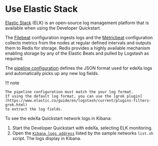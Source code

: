 # Use Elastic Stack

[Elastic Stack](https://www.elastic.co/what-is/elk-stack) (ELK) is an open-source log management platform that is available when using the Developer Quickstart.

The [Filebeat](https://github.com/ConsenSys/quorum-dev-quickstart/blob/b72a0f64d685c851bf8be399a8e33bbdf0e09982/files/common/filebeat/filebeat.yml) configuration ingests logs and the [Metricbeat](https://github.com/ConsenSys/quorum-dev-quickstart/blob/b72a0f64d685c851bf8be399a8e33bbdf0e09982/files/common/metricbeat/metricbeat.yml) configuration collects metrics from the nodes at regular defined intervals and outputs them to Redis for storage. Redis provides a highly available mechanism enabling storage by any of the Elastic Beats and pulled by Logstash as required.

The [pipeline configuration](https://github.com/ConsenSys/quorum-dev-quickstart/blob/b72a0f64d685c851bf8be399a8e33bbdf0e09982/files/common/logstash/pipeline/20\_besu.conf) defines the JSON format used for edeXa logs and automatically picks up any new log fields.

!!! note

```
The pipeline configuration must match the your log format.
If using the default log format, you can use the [grok plugin](https://www.elastic.co/guide/en/logstash/current/plugins-filters-grok.html)
to extract the log fields.
```

To see the edeXa Quickstart network logs in Kibana:

1. Start the Developer Quickstart with edeXa, selecting ELK monitoring.
2. Open the [`Kibana logs address`](http://localhost:5601/app/kibana#/discover) listed by the sample networks `list.sh` script. The logs display in Kibana.

